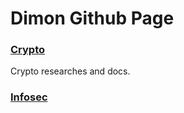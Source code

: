# Dimon Github Page

### [Crypto](./crypto/index.md)
Crypto researches and docs.


### [Infosec](./infosec/index.md)